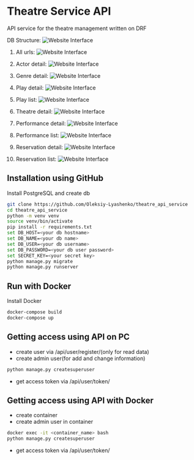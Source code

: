 
# Theatre Service API

API service for the theatre management written on DRF

DB Structure:
![Website Interface](static/img/demo/db_structure.png)

1. All urls:
![Website Interface](static/img/demo/urls.png)

2. Actor detail:
![Website Interface](static/img/demo/actor.png)

3. Genre detail:
![Website Interface](static/img/demo/genre.png)

4. Play detail:
![Website Interface](static/img/demo/play_detail.png)

5. Play list:
![Website Interface](static/img/demo/plays.png)

6. Theatre detail:
![Website Interface](static/img/demo/theatre.png)

7. Performance detail:
![Website Interface](static/img/demo/performance_detail.png)

8. Performance list:
![Website Interface](static/img/demo/performances.png)

9. Reservation detail:
![Website Interface](static/img/demo/reservation_detail.png)

10. Reservation list:
![Website Interface](static/img/demo/reservations.png)


## Installation using GitHub

Install PostgreSQL and create db

```bash
git clone https://github.com/Oleksiy-Lyashenko/theatre_api_service
cd theatre_api_service
python -m venv venv
source venv/bin/activate
pip install -r requirements.txt
set DB_HOST=<your db hostname>
set DB_NAME=<your db name>
set DB_USER=<your db username>
set DB_PASSWORD=<your db user password>
set SECRET_KEY=<your secret key>
python manage.py migrate
python manage.py runserver
```


    
## Run with Docker

Install Docker

```bash
docker-compose build
docker-compose up
```


## Getting access using API on PC

- create user via /api/user/register/(only for read data)
- create admin user(for add and change information)
```bash
python manage.py createsuperuser
```
- get access token via /api/user/token/



## Getting access using API with Docker

- create container
- create admin user in container
```bash
docker exec -it <container_name> bash
python manage.py createsuperuser
```
- get access token via /api/user/token/

